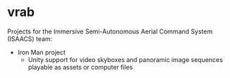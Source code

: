 # vrab
Projects for the Immersive Semi-Autonomous Aerial Command System (ISAACS) team:

* Iron Man project
  * Unity support for video skyboxes and panoramic image sequences playable as assets or computer files
